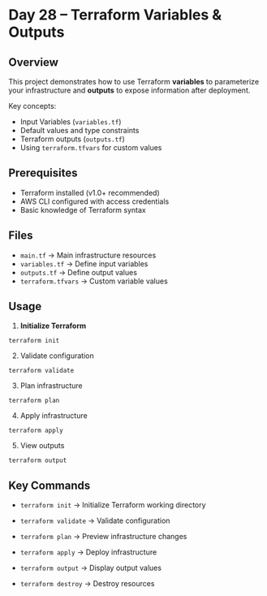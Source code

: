 # Day 28 – Terraform Variables & Outputs

## Overview
This project demonstrates how to use Terraform **variables** to parameterize your infrastructure and **outputs** to expose information after deployment.  

Key concepts:
- Input Variables (`variables.tf`)
- Default values and type constraints
- Terraform outputs (`outputs.tf`)  
- Using `terraform.tfvars` for custom values


## Prerequisites
- Terraform installed (v1.0+ recommended)
- AWS CLI configured with access credentials
- Basic knowledge of Terraform syntax



## Files

- `main.tf` → Main infrastructure resources
- `variables.tf` → Define input variables
- `outputs.tf` → Define output values
- `terraform.tfvars` → Custom variable values



## Usage

1. **Initialize Terraform**
```
terraform init
```
2. Validate configuration
```
terraform validate
```

3. Plan infrastructure
```
terraform plan
```

4. Apply infrastructure
```
terraform apply
```

5. View outputs
```
terraform output
```
## Key Commands

- `terraform init` → Initialize Terraform working directory

- `terraform validate` → Validate configuration

- `terraform plan` → Preview infrastructure changes

- `terraform apply` → Deploy infrastructure

- `terraform output` → Display output values

- `terraform destroy` → Destroy resources